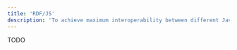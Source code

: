 ```yaml
---
title: 'RDF/JS'
description: 'To achieve maximum interoperability between different JavaScript libraries, Comunica builds on top of the RDF/JS specifications.'
---
```


TODO
